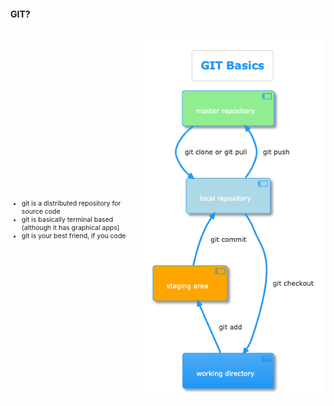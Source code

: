 #### GIT?

<div style="display: flex; align-items: center; justify-tiems: space-between; width: 100%">

<div style="width:50%; font-size: 0.75em">

- git is a distributed repository for source code
- git is basically terminal based (although it has graphical apps)
- git is your best friend, if you code

</div>

![Git Basics](./git_basics.png)<!-- .element style="height:500px; background: white" -->
</div>
